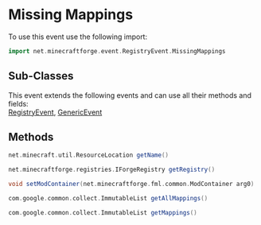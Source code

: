 # Missing Mappings

To use this event use the following import:
```groovy
import net.minecraftforge.event.RegistryEvent.MissingMappings
```

## Sub-Classes
This event extends the following events and can use all their methods and fields: <br>
[RegistryEvent](registry_event.md), [GenericEvent](../generic_event.md)

## Methods
```groovy
net.minecraft.util.ResourceLocation getName()
```

```groovy
net.minecraftforge.registries.IForgeRegistry getRegistry()
```

```groovy
void setModContainer(net.minecraftforge.fml.common.ModContainer arg0)
```

```groovy
com.google.common.collect.ImmutableList getAllMappings()
```

```groovy
com.google.common.collect.ImmutableList getMappings()
```

